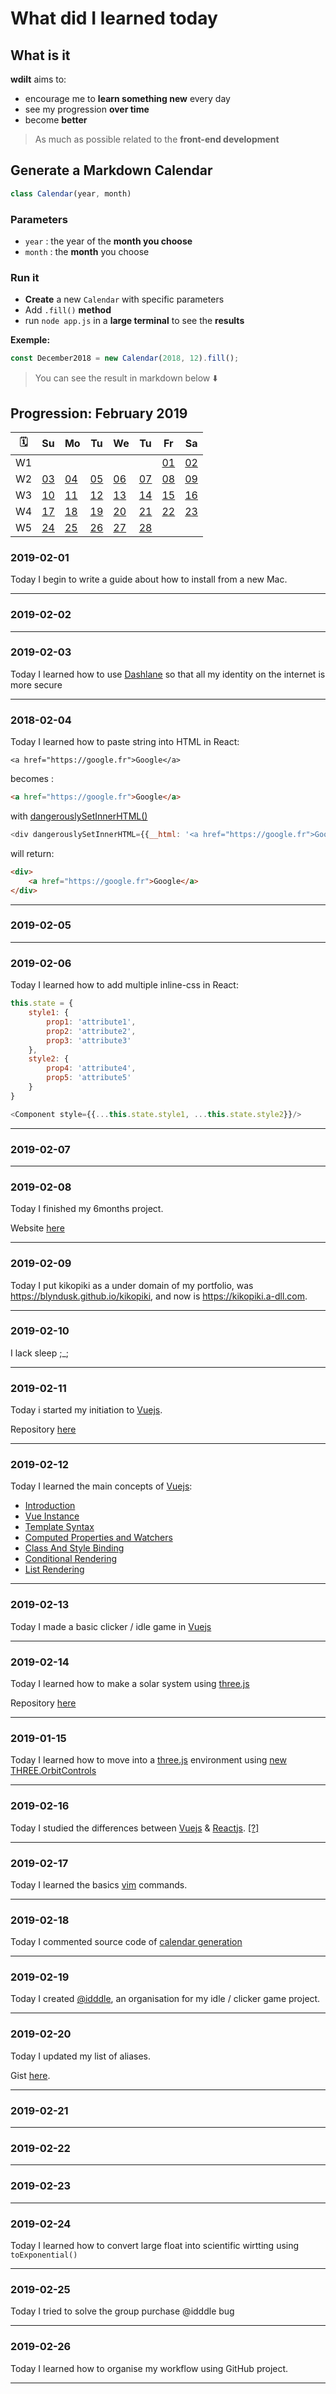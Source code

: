 # What did I learned today

## What is it

**wdilt** aims to:

- encourage me to **learn something new** every day
- see my progression **over time**
- become **better**

> As much as possible related to the **front-end development**

## Generate a Markdown Calendar

```JavaScript
class Calendar(year, month)
```

### Parameters

- `year` : the year of the **month you choose**
- `month` : the **month** you choose

### Run it

- **Create** a new `Calendar` with specific parameters
- Add `.fill()` **method**
- run `node app.js` in a **large terminal** to see the **results**

__Exemple:__

```JavaScript
const December2018 = new Calendar(2018, 12).fill();
```

> You can see the result in markdown below ⬇️

## Progression: February 2019

| 🗓 |        Su       |        Mo       |        Tu       |        We       |        Tu       |        Fr       |        Sa       |
| -- | --------------- | --------------- | --------------- | --------------- | --------------- | --------------- | --------------- |
| W1 |                 |                 |                 |                 |                 |[01](#2019-02-01)|[02](#2019-02-02)|
| W2 |[03](#2019-02-03)|[04](#2019-02-04)|[05](#2019-02-05)|[06](#2019-02-06)|[07](#2019-02-07)|[08](#2019-02-08)|[09](#2019-02-09)|
| W3 |[10](#2019-02-10)|[11](#2019-02-11)|[12](#2019-02-12)|[13](#2019-02-13)|[14](#2019-02-14)|[15](#2019-02-15)|[16](#2019-02-16)|
| W4 |[17](#2019-02-17)|[18](#2019-02-18)|[19](#2019-02-19)|[20](#2019-02-20)|[21](#2019-02-21)|[22](#2019-02-22)|[23](#2019-02-23)|
| W5 |[24](#2019-02-24)|[25](#2019-02-25)|[26](#2019-02-26)|[27](#2019-02-27)|[28](#2019-02-28)|                 |                 |

### 2019-02-01

Today I begin to write a guide about how to install from a new Mac.

----

### 2019-02-02

----

### 2019-02-03

Today I learned how to use [Dashlane](https://www.dashlane.com/fr) so that all my identity on the internet is more secure

----

### 2018-02-04

Today I learned how to paste string into HTML in React:

```
<a href="https://google.fr">Google</a>
```

becomes :

```HTML
<a href="https://google.fr">Google</a>
```

with [dangerouslySetInnerHTML()](https://reactjs.org/docs/dom-elements.html#dangerouslysetinnerhtml)

```JavaScript
<div dangerouslySetInnerHTML={{__html: '<a href="https://google.fr">Google</a>'}} />;
```

will return:

```HTML
<div>
    <a href="https://google.fr">Google</a>
</div>
```

----

### 2019-02-05

----

### 2019-02-06

Today I learned how to add multiple inline-css in React:

```JavaScript
this.state = {
    style1: {
        prop1: 'attribute1',
        prop2: 'attribute2',
        prop3: 'attribute3'
    },
    style2: {
        prop4: 'attribute4',
        prop5: 'attribute5'
    }
}
```

```JavaScript
<Component style={{...this.state.style1, ...this.state.style2}}/>
```

----

### 2019-02-07

----

### 2019-02-08

Today I finished my 6months project.

Website [here](https://kikopiki.a-dll.com)

----

### 2019-02-09

Today I put kikopiki as a under domain of my portfolio, was https://blyndusk.github.io/kikopiki, and now is https://kikopiki.a-dll.com.

----

### 2019-02-10

I lack sleep ;_;

----

### 2019-02-11

Today i started my initiation to [Vuejs](https://vuejs.org).

Repository [here](https://github.com/blyndusk/vuejs-initiation)

----

### 2019-02-12

Today I learned the main concepts of [Vuejs](https://vuejs.org):

- [Introduction](https://vuejs.org/v2/guide/index.html)
- [Vue Instance](https://vuejs.org/v2/guide/instance.html)
- [Template Syntax](https://vuejs.org/v2/guide/syntax.html)
- [Computed Properties and Watchers](https://vuejs.org/v2/guide/computed.html)
- [Class And Style Binding](https://vuejs.org/v2/guide/class-and-style.html)
- [Conditional Rendering](https://vuejs.org/v2/guide/conditional.html)
- [List Rendering](https://vuejs.org/v2/guide/list.html)

----

### 2019-02-13

Today I made a basic clicker / idle game in [Vuejs](https://vuejs.org)

----

### 2019-02-14

Today I learned how to make a solar system using [three.js](https://threejs.org/)

Repository [here](https://github.com/blyndusk/threejs-initiation)

----

### 2019-01-15

Today I learned how to move into a [three.js](https://threejs.org/) environment using [new THREE.OrbitControls](https://threejs.org/docs/#examples/controls/OrbitControls)

----

### 2019-02-16

Today I studied the differences between [Vuejs](https://vuejs.org) & [Reactjs](https://react?org). [[?]](https://fr.vuejs.org/v2/guide/comparison.html)

----

### 2019-02-17

Today I learned the basics [vim](https://devhints.io/vim) commands.

----

### 2019-02-18

Today I commented source code of [calendar generation](/app.js)

----

### 2019-02-19 

Today I created [@idddle](https://github.com/idddle), an organisation for my idle / clicker game project.

----

### 2019-02-20

Today I updated my list of aliases.

Gist [here](https://gist.github.com/blyndusk/96f33f6db3dfc0ca58025c21d9cca293).

----

### 2019-02-21

----

### 2019-02-22

----

### 2019-02-23

----

### 2019-02-24

Today I learned how to convert large float into scientific wirtting using `toExponential()`

----

### 2019-02-25

Today I tried to solve the group purchase @idddle bug

----

### 2019-02-26

Today I learned how to organise my workflow using GitHub project.

----
